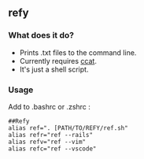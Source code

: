 ## refy


### What does it do?
- Prints .txt files to the command line. 
- Currently requires [ccat](https://github.com/owenthereal/ccat).
- It's just a shell script.

### Usage

Add to .bashrc or .zshrc :
```
##Refy
alias ref=". [PATH/TO/REFY/ref.sh"
alias refr="ref --rails"
alias refv="ref --vim"
alias refc="ref --vscode"
```
